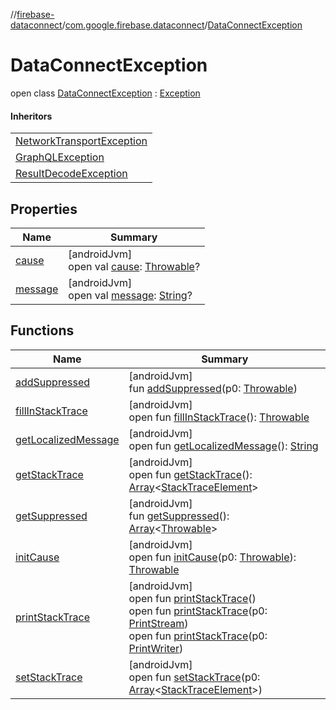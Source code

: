 //[firebase-dataconnect](../../../index.md)/[com.google.firebase.dataconnect](../index.md)/[DataConnectException](index.md)

# DataConnectException

open class [DataConnectException](index.md) : [Exception](https://developer.android.com/reference/kotlin/java/lang/Exception.html)

#### Inheritors

| |
|---|
| [NetworkTransportException](../-network-transport-exception/index.md) |
| [GraphQLException](../-graph-q-l-exception/index.md) |
| [ResultDecodeException](../-result-decode-exception/index.md) |

## Properties

| Name | Summary |
|---|---|
| [cause](../../com.google.firebase.dataconnect.apiproposal/-result-decode-exception/index.md#-654012527%2FProperties%2F1090735345) | [androidJvm]<br>open val [cause](../../com.google.firebase.dataconnect.apiproposal/-result-decode-exception/index.md#-654012527%2FProperties%2F1090735345): [Throwable](https://kotlinlang.org/api/latest/jvm/stdlib/kotlin/-throwable/index.html)? |
| [message](../../com.google.firebase.dataconnect.apiproposal/-result-decode-exception/index.md#1824300659%2FProperties%2F1090735345) | [androidJvm]<br>open val [message](../../com.google.firebase.dataconnect.apiproposal/-result-decode-exception/index.md#1824300659%2FProperties%2F1090735345): [String](https://kotlinlang.org/api/latest/jvm/stdlib/kotlin/-string/index.html)? |

## Functions

| Name | Summary |
|---|---|
| [addSuppressed](../../com.google.firebase.dataconnect.apiproposal/-result-decode-exception/index.md#282858770%2FFunctions%2F1090735345) | [androidJvm]<br>fun [addSuppressed](../../com.google.firebase.dataconnect.apiproposal/-result-decode-exception/index.md#282858770%2FFunctions%2F1090735345)(p0: [Throwable](https://kotlinlang.org/api/latest/jvm/stdlib/kotlin/-throwable/index.html)) |
| [fillInStackTrace](../../com.google.firebase.dataconnect.apiproposal/-result-decode-exception/index.md#-1102069925%2FFunctions%2F1090735345) | [androidJvm]<br>open fun [fillInStackTrace](../../com.google.firebase.dataconnect.apiproposal/-result-decode-exception/index.md#-1102069925%2FFunctions%2F1090735345)(): [Throwable](https://kotlinlang.org/api/latest/jvm/stdlib/kotlin/-throwable/index.html) |
| [getLocalizedMessage](../../com.google.firebase.dataconnect.apiproposal/-result-decode-exception/index.md#1043865560%2FFunctions%2F1090735345) | [androidJvm]<br>open fun [getLocalizedMessage](../../com.google.firebase.dataconnect.apiproposal/-result-decode-exception/index.md#1043865560%2FFunctions%2F1090735345)(): [String](https://kotlinlang.org/api/latest/jvm/stdlib/kotlin/-string/index.html) |
| [getStackTrace](../../com.google.firebase.dataconnect.apiproposal/-result-decode-exception/index.md#2050903719%2FFunctions%2F1090735345) | [androidJvm]<br>open fun [getStackTrace](../../com.google.firebase.dataconnect.apiproposal/-result-decode-exception/index.md#2050903719%2FFunctions%2F1090735345)(): [Array](https://kotlinlang.org/api/latest/jvm/stdlib/kotlin/-array/index.html)&lt;[StackTraceElement](https://developer.android.com/reference/kotlin/java/lang/StackTraceElement.html)&gt; |
| [getSuppressed](../../com.google.firebase.dataconnect.apiproposal/-result-decode-exception/index.md#672492560%2FFunctions%2F1090735345) | [androidJvm]<br>fun [getSuppressed](../../com.google.firebase.dataconnect.apiproposal/-result-decode-exception/index.md#672492560%2FFunctions%2F1090735345)(): [Array](https://kotlinlang.org/api/latest/jvm/stdlib/kotlin/-array/index.html)&lt;[Throwable](https://kotlinlang.org/api/latest/jvm/stdlib/kotlin/-throwable/index.html)&gt; |
| [initCause](../../com.google.firebase.dataconnect.apiproposal/-result-decode-exception/index.md#-418225042%2FFunctions%2F1090735345) | [androidJvm]<br>open fun [initCause](../../com.google.firebase.dataconnect.apiproposal/-result-decode-exception/index.md#-418225042%2FFunctions%2F1090735345)(p0: [Throwable](https://kotlinlang.org/api/latest/jvm/stdlib/kotlin/-throwable/index.html)): [Throwable](https://kotlinlang.org/api/latest/jvm/stdlib/kotlin/-throwable/index.html) |
| [printStackTrace](../../com.google.firebase.dataconnect.apiproposal/-result-decode-exception/index.md#-1769529168%2FFunctions%2F1090735345) | [androidJvm]<br>open fun [printStackTrace](../../com.google.firebase.dataconnect.apiproposal/-result-decode-exception/index.md#-1769529168%2FFunctions%2F1090735345)()<br>open fun [printStackTrace](../../com.google.firebase.dataconnect.apiproposal/-result-decode-exception/index.md#1841853697%2FFunctions%2F1090735345)(p0: [PrintStream](https://developer.android.com/reference/kotlin/java/io/PrintStream.html))<br>open fun [printStackTrace](../../com.google.firebase.dataconnect.apiproposal/-result-decode-exception/index.md#1175535278%2FFunctions%2F1090735345)(p0: [PrintWriter](https://developer.android.com/reference/kotlin/java/io/PrintWriter.html)) |
| [setStackTrace](../../com.google.firebase.dataconnect.apiproposal/-result-decode-exception/index.md#2135801318%2FFunctions%2F1090735345) | [androidJvm]<br>open fun [setStackTrace](../../com.google.firebase.dataconnect.apiproposal/-result-decode-exception/index.md#2135801318%2FFunctions%2F1090735345)(p0: [Array](https://kotlinlang.org/api/latest/jvm/stdlib/kotlin/-array/index.html)&lt;[StackTraceElement](https://developer.android.com/reference/kotlin/java/lang/StackTraceElement.html)&gt;) |
